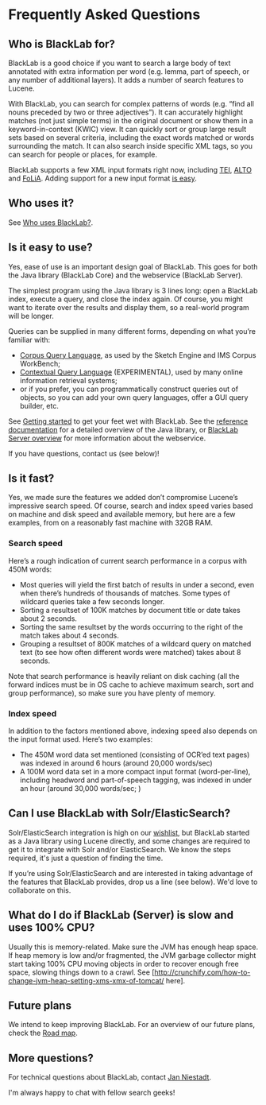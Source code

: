 # Frequently Asked Questions


Who is BlackLab for?
--------------------

BlackLab is a good choice if you want to search a large body of text annotated with extra information per word (e.g. lemma, part of speech, or any number of additional layers). It adds a number of search features to Lucene.

With BlackLab, you can search for complex patterns of words (e.g. “find all nouns preceded by two or three adjectives”). It can accurately highlight matches (not just simple terms) in the original document or show them in a keyword-in-context (KWIC) view. It can quickly sort or group large result sets based on several criteria, including the exact words matched or words surrounding the match. It can also search inside specific XML tags, so you can search for people or places, for example.

BlackLab supports a few XML input formats right now, including [TEI](http://www.tei-c.org/), [ALTO](http://www.loc.gov/standards/alto/) and [FoLiA](http://proycon.github.io/folia/). Adding support for a new input format [is easy](add-input-format.html).

Who uses it?
------------

See [Who uses BlackLab?](who-uses-blacklab.html).

Is it easy to use?
------------------

Yes, ease of use is an important design goal of BlackLab. This goes for both the Java library (BlackLab Core) and the webservice (BlackLab Server).

The simplest program using the Java library is 3 lines long: open a BlackLab index, execute a query, and close the index again. Of course, you might want to iterate over the results and display them, so a real-world program will be longer.

Queries can be supplied in many different forms, depending on what you’re familiar with:

-   [Corpus Query Language](corpus-query-language.html), as used by the Sketch Engine and IMS Corpus WorkBench;
-   [Contextual Query Language](http://www.loc.gov/standards/sru/specs/cql.html) (EXPERIMENTAL), used by many online information retrieval systems;
-   or if you prefer, you can programmatically construct queries out of objects, so you can add your own query languages, offer a GUI query builder, etc.

See [Getting started](getting-started.html) to get your feet wet with BlackLab. See the [reference documentation](apidocs/) for a detailed overview of the Java library, or [BlackLab Server overview](blacklab-server-overview.html) for more information about the webservice.

If you have questions, contact us (see below)!

Is it fast?
-----------

Yes, we made sure the features we added don’t compromise Lucene’s impressive search speed. Of course, search and index speed varies based on machine and disk speed and available memory, but here are a few examples, from on a reasonably fast machine with 32GB RAM.

### Search speed

Here’s a rough indication of current search performance in a corpus with 450M words:

-   Most queries will yield the first batch of results in under a second, even when there’s hundreds of thousands of matches. Some types of wildcard queries take a few seconds longer.
-   Sorting a resultset of 100K matches by document title or date takes about 2 seconds.
-   Sorting the same resultset by the words occurring to the right of the match takes about 4 seconds.
-   Grouping a resultset of 800K matches of a wildcard query on matched text (to see how often different words were matched) takes about 8 seconds.

Note that search performance is heavily reliant on disk caching (all the forward indices must be in OS cache to achieve maximum search, sort and group performance), so make sure you have plenty of memory.

### Index speed

In addition to the factors mentioned above, indexing speed also depends on the input format used. Here’s two examples:

-   The 450M word data set mentioned (consisting of OCR’ed text pages) was indexed in around 6 hours (around 20,000 words/sec)
-   A 100M word data set in a more compact input format (word-per-line), including headword and part-of-speech tagging, was indexed in under an hour (around 30,000 words/sec; )

Can I use BlackLab with Solr/ElasticSearch?
-------------------------------------------

Solr/ElasticSearch integration is high on our [wishlist](roadmap.html), but BlackLab started as a Java library using Lucene directly, and some changes are required to get it to integrate with Solr and/or ElasticSearch. We know the steps required, it's just a question of finding the time. 

If you’re using Solr/ElasticSearch and are interested in taking advantage of the features that BlackLab provides, drop us a line (see below). We'd love to collaborate on this.

What do I do if BlackLab (Server) is slow and uses 100% CPU?
------------------------------------------------------------
Usually this is memory-related. Make sure the JVM has enough heap space. If heap memory is low and/or fragmented, the JVM garbage collector might start taking 100% CPU moving objects in order to recover enough free space, slowing things down to a crawl. See [http://crunchify.com/how-to-change-jvm-heap-setting-xms-xmx-of-tomcat/ here].

Future plans
------------
We intend to keep improving BlackLab. For an overview of our future plans, check the [Road map](roadmap.html).

More questions?
---------------
For technical questions about BlackLab, contact [Jan Niestadt](mailto:jan.niestadt@inl.nl).

I'm always happy to chat with fellow search geeks!
